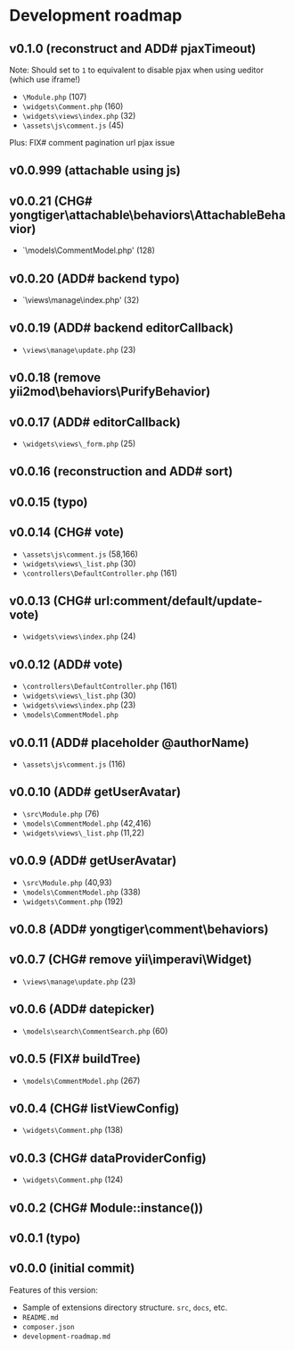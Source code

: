 # Development roadmap

## v0.1.0 (reconstruct and ADD# pjaxTimeout)

Note: Should set to `1` to equivalent to disable pjax when using ueditor (which use iframe!)

* `\Module.php` (107)
* `\widgets\Comment.php` (160)
* `\widgets\views\index.php` (32)
* `\assets\js\comment.js` (45)

Plus: FIX# comment pagination url pjax issue


## v0.0.999 (attachable using js)


## v0.0.21 (CHG# yongtiger\attachable\behaviors\AttachableBehavior)

* `\models\CommentModel.php' (128)



## v0.0.20 (ADD# backend typo)

* `\views\manage\index.php' (32)


## v0.0.19 (ADD# backend editorCallback)

* `\views\manage\update.php` (23)


## v0.0.18 (remove yii2mod\behaviors\PurifyBehavior)


## v0.0.17 (ADD# editorCallback)

* `\widgets\views\_form.php` (25)


## v0.0.16 (reconstruction and ADD# sort)


## v0.0.15 (typo)


## v0.0.14 (CHG# vote)

* `\assets\js\comment.js` (58,166)
* `\widgets\views\_list.php` (30)
* `\controllers\DefaultController.php` (161)


## v0.0.13 (CHG# url:comment/default/update-vote)

* `\widgets\views\index.php` (24)


## v0.0.12 (ADD# vote)

* `\controllers\DefaultController.php` (161)
* `\widgets\views\_list.php` (30)
* `\widgets\views\index.php` (23)
* `\models\CommentModel.php`


## v0.0.11 (ADD# placeholder @authorName)

* `\assets\js\comment.js` (116)


## v0.0.10 (ADD# getUserAvatar)

* `\src\Module.php` (76)
* `\models\CommentModel.php` (42,416)
* `\widgets\views\_list.php` (11,22)


## v0.0.9 (ADD# getUserAvatar)

* `\src\Module.php` (40,93)
* `\models\CommentModel.php` (338)
* `\widgets\Comment.php` (192)


## v0.0.8 (ADD# yongtiger\comment\behaviors)


## v0.0.7 (CHG# remove yii\imperavi\Widget)

* `\views\manage\update.php` (23)


## v0.0.6 (ADD# datepicker)

* `\models\search\CommentSearch.php` (60)


## v0.0.5 (FIX# buildTree)

* `\models\CommentModel.php` (267)


## v0.0.4 (CHG# listViewConfig)

* `\widgets\Comment.php` (138)


## v0.0.3 (CHG# dataProviderConfig)

* `\widgets\Comment.php` (124)


## v0.0.2 (CHG# Module::instance())


## v0.0.1 (typo)


## v0.0.0 (initial commit)

Features of this version:

* Sample of extensions directory structure. `src`, `docs`, etc.
* `README.md`
* `composer.json`
* `development-roadmap.md`
